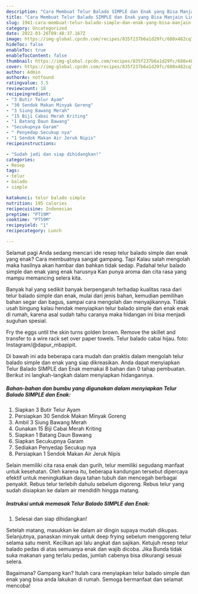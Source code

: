 ```yaml
---
description: "Cara Membuat Telur Balado SIMPLE dan Enak yang Bisa Manjain Lidah"
title: "Cara Membuat Telur Balado SIMPLE dan Enak yang Bisa Manjain Lidah"
slug: 1941-cara-membuat-telur-balado-simple-dan-enak-yang-bisa-manjain-lidah
category: Uncategorized
date: 2022-03-26T09:48:37.167Z
image: https://img-global.cpcdn.com/recipes/835f237b6a1d29fc/680x482cq70/telur-balado-simple-dan-enak-foto-resep-utama.jpg
hideToc: false
enableToc: true
enableTocContent: false
thumbnail: https://img-global.cpcdn.com/recipes/835f237b6a1d29fc/680x482cq70/telur-balado-simple-dan-enak-foto-resep-utama.jpg
cover: https://img-global.cpcdn.com/recipes/835f237b6a1d29fc/680x482cq70/telur-balado-simple-dan-enak-foto-resep-utama.jpg
author: Admin
authorAv: notfound
ratingvalue: 3.5
reviewcount: 18
recipeingredient:
- "3 Butir Telur Ayam"
- "30 Sendok Makan Minyak Goreng"
- "3 Siung Bawang Merah"
- "15 Biji Cabai Merah Kriting"
- "1 Batang Daun Bawang"
- "Secukupnya Garam"
- " Penyedap Secukup nya"
- "1 Sendok Makan Air Jeruk Nipis"
recipeinstructions:

- "Sudah jadi dan siap dihidangkan!"
categories:
- Resep
tags:
- telur
- balado
- simple

katakunci: telur balado simple 
nutrition: 195 calories
recipecuisine: Indonesian
preptime: "PT19M"
cooktime: "PT59M"
recipeyield: "1"
recipecategory: Lunch

---
```



Selamat pagi Anda sedang mencari ide resep telur balado simple dan enak yang enak? Cara membuatnya sangat gampang. Tapi Kalau salah mengolah maka hasilnya akan hambar dan bahkan tidak sedap. Padahal telur balado simple dan enak yang enak harusnya Kan punya aroma dan cita rasa yang mampu memancing selera kita.


Banyak hal yang sedikit banyak berpengaruh terhadap kualitas rasa dari telur balado simple dan enak, mulai dari jenis bahan, kemudian pemilihan bahan segar dan bagus, sampai cara mengolah dan menyajikannya. Tidak usah bingung kalau hendak menyiapkan telur balado simple dan enak enak di rumah, karena asal sudah tahu caranya maka hidangan ini bisa menjadi suguhan spesial.

Fry the eggs until the skin turns golden brown. Remove the skillet and transfer to a wire rack set over paper towels. Telur balado cabai hijau. foto: Instagram/@dapur_mbapipit.


Di bawah ini ada beberapa cara mudah dan praktis dalam mengolah telur balado simple dan enak yang siap dikreasikan. Anda dapat menyiapkan Telur Balado SIMPLE dan Enak memakai 8 bahan dan 0 tahap pembuatan. Berikut ini langkah-langkah dalam menyiapkan hidangannya.

<!--inarticleads1-->

##### Bahan-bahan dan bumbu yang digunakan dalam menyiapkan Telur Balado SIMPLE dan Enak:

1. Siapkan 3 Butir Telur Ayam
1. Persiapkan 30 Sendok Makan Minyak Goreng
1. Ambil 3 Siung Bawang Merah
1. Gunakan 15 Biji Cabai Merah Kriting
1. Siapkan 1 Batang Daun Bawang
1. Siapkan Secukupnya Garam
1. Sediakan  Penyedap Secukup nya
1. Persiapkan 1 Sendok Makan Air Jeruk Nipis


Selain memiliki cita rasa enak dan gurih, telur memiliki segudang manfaat untuk kesehatan. Oleh karena itu, beberapa kandungan tersebut dipercaya efektif untuk meningkatkan daya tahan tubuh dan mencegah berbagai penyakit. Rebus telur terlebih dahulu sebelum digoreng. Rebus telur yang sudah disiapkan ke dalam air mendidih hingga matang. 

<!--inarticleads2-->

##### Instruksi untuk memasak Telur Balado SIMPLE dan Enak:


1. Selesai dan siap dihidangkan!

Setelah matang, masukkan ke dalam air dingin supaya mudah dikupas. Selanjutnya, panaskan minyak untuk deep frying sebelum menggoreng telur selama satu menit. Kecilkan api lalu angkat dan sajikan. Ketujuh resep telur balado pedas di atas semuanya enak dan wajib dicoba. Jika Bunda tidak suka makanan yang terlalu pedas, jumlah cabenya bisa dikurangi sesuai selera. 

Bagaimana? Gampang kan? Itulah cara menyiapkan telur balado simple dan enak yang bisa anda lakukan di rumah. Semoga bermanfaat dan selamat mencoba!
